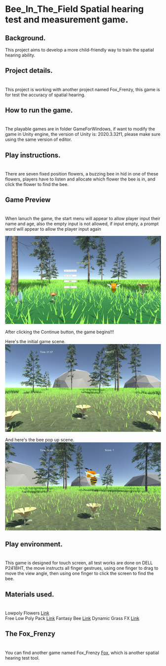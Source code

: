 # Bee_In_The_Field Spatial hearing test and measurement game.

## Background.

This project aims to develop a more child-friendly way to train the spatial hearing ability.

## Project details.
#
This project is working with another project named Fox_Frenzy, this game is for test the accuracy of spatial hearing.
## How to run the game.
#
The playable games are in folder GameForWindows, if want to modify the game in Unity engine, the version of Unity is: 2020.3.32f1, please make sure using the same version of editor.

## Play instructions.
#

There are seven fixed position flowers, a buzzing bee in hid in one of these flowers, players have to listen and allocate which flower the bee is in,
and click the flower to find the bee.


## Game Preview

#

When lanuch the game, the start menu will appear to allow player input their name and age, also the empty input is not allowed, if input empty, a prompt word will appear to allow the player input again

![Image text3](Resources/StartScene.png)

After clicking the Continue button, the game begins!!!

Here's the initial game scene.
![Image text3](Resources/NoBee.png)

And here's the bee pop up scene.
![Image text3](Resources/WithBee.png)

## Play environment.
#

This game is designed for touch screen, all test works are done on DELL P2418HT, the move instructs all finger gestrues, using one finger to drag to move the view angle, then using one finger to click the screen to find the bee.

## Materials used.

#

Lowpoly Flowers [Link](https://assetstore.unity.com/packages/p/lowpoly-flowers-47083)  
Free Low Poly Pack [Link](https://assetstore.unity.com/packages/3d/free-low-poly-pack-65375)
Fantasy Bee [Link](https://assetstore.unity.com/packages/3d/characters/animals/fantasy-bee-135487)
Dynamic Grass FX [Link](https://assetstore.unity.com/packages/vfx/shaders/directx-11/dynamic-grass-fx-144740)

## The Fox_Frenzy

#

You can find another game named Fox_Frenzy [Fox](https://github.com/jeff-Tianfeng/Fox_Frenzy), which is another spatial hearing test tool.
